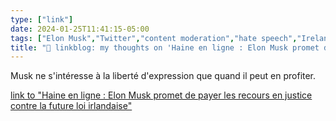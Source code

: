```yaml
---
type: ["link"]
date: 2024-01-25T11:41:15-05:00
tags: ["Elon Musk","Twitter","content moderation","hate speech","Ireland"]
title: "🔗 linkblog: my thoughts on 'Haine en ligne : Elon Musk promet de payer les recours en justice contre la future loi irlandaise'"
---
```

Musk ne s'intéresse à la liberté d'expression que quand il peut en profiter.

[link to "Haine en ligne : Elon Musk promet de payer les recours en justice contre la future loi irlandaise"](https://www.francetvinfo.fr/replay-radio/le-monde-est-a-nous/haine-en-ligne-elon-musk-promet-de-payer-les-recours-en-justice-contre-la-future-loi-irlandaise_6295287.html#xtor=RSS-3-%5Binternet%5D)
